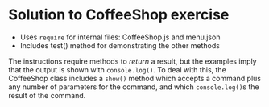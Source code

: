 # Solution to CoffeeShop exercise

* Uses `require` for internal files: CoffeeShop.js and menu.json
* Includes test() method for demonstrating the other methods

The instructions require methods to _return_ a result, but the
examples imply that the output is shown with `console.log()`. To
deal with this, the CoffeeShop class includes a `show()` method
which accepts a command plus any number of parameters for the
command, and which `console.log()`s the result of the command.
